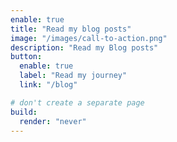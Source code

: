 ```yaml
---
enable: true
title: "Read my blog posts"
image: "/images/call-to-action.png"
description: "Read my Blog posts"
button:
  enable: true
  label: "Read my journey"
  link: "/blog"

# don't create a separate page
build:
  render: "never"
---
```

